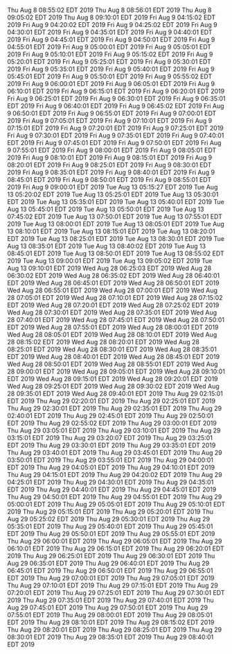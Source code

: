 
Thu Aug 8 08:55:02 EDT 2019
Thu Aug 8 08:56:01 EDT 2019
Thu Aug 8 09:05:02 EDT 2019
Thu Aug 8 09:10:01 EDT 2019
Fri Aug 9 04:15:02 EDT 2019
Fri Aug 9 04:20:02 EDT 2019
Fri Aug 9 04:25:02 EDT 2019
Fri Aug 9 04:30:01 EDT 2019
Fri Aug 9 04:35:01 EDT 2019
Fri Aug 9 04:40:01 EDT 2019
Fri Aug 9 04:45:01 EDT 2019
Fri Aug 9 04:50:01 EDT 2019
Fri Aug 9 04:55:01 EDT 2019
Fri Aug 9 05:00:01 EDT 2019
Fri Aug 9 05:05:01 EDT 2019
Fri Aug 9 05:10:01 EDT 2019
Fri Aug 9 05:15:02 EDT 2019
Fri Aug 9 05:20:01 EDT 2019
Fri Aug 9 05:25:01 EDT 2019
Fri Aug 9 05:30:01 EDT 2019
Fri Aug 9 05:35:01 EDT 2019
Fri Aug 9 05:40:01 EDT 2019
Fri Aug 9 05:45:01 EDT 2019
Fri Aug 9 05:50:01 EDT 2019
Fri Aug 9 05:55:02 EDT 2019
Fri Aug 9 06:00:01 EDT 2019
Fri Aug 9 06:05:01 EDT 2019
Fri Aug 9 06:10:01 EDT 2019
Fri Aug 9 06:15:01 EDT 2019
Fri Aug 9 06:20:01 EDT 2019
Fri Aug 9 06:25:01 EDT 2019
Fri Aug 9 06:30:01 EDT 2019
Fri Aug 9 06:35:01 EDT 2019
Fri Aug 9 06:40:01 EDT 2019
Fri Aug 9 06:45:02 EDT 2019
Fri Aug 9 06:50:01 EDT 2019
Fri Aug 9 06:55:01 EDT 2019
Fri Aug 9 07:00:01 EDT 2019
Fri Aug 9 07:05:01 EDT 2019
Fri Aug 9 07:10:01 EDT 2019
Fri Aug 9 07:15:01 EDT 2019
Fri Aug 9 07:20:01 EDT 2019
Fri Aug 9 07:25:01 EDT 2019
Fri Aug 9 07:30:01 EDT 2019
Fri Aug 9 07:35:01 EDT 2019
Fri Aug 9 07:40:01 EDT 2019
Fri Aug 9 07:45:01 EDT 2019
Fri Aug 9 07:50:01 EDT 2019
Fri Aug 9 07:55:01 EDT 2019
Fri Aug 9 08:00:01 EDT 2019
Fri Aug 9 08:05:01 EDT 2019
Fri Aug 9 08:10:01 EDT 2019
Fri Aug 9 08:15:01 EDT 2019
Fri Aug 9 08:20:01 EDT 2019
Fri Aug 9 08:25:01 EDT 2019
Fri Aug 9 08:30:01 EDT 2019
Fri Aug 9 08:35:01 EDT 2019
Fri Aug 9 08:40:01 EDT 2019
Fri Aug 9 08:45:01 EDT 2019
Fri Aug 9 08:50:01 EDT 2019
Fri Aug 9 08:55:01 EDT 2019
Fri Aug 9 09:00:01 EDT 2019
Tue Aug 13 05:15:27 EDT 2019
Tue Aug 13 05:20:02 EDT 2019
Tue Aug 13 05:25:01 EDT 2019
Tue Aug 13 05:30:01 EDT 2019
Tue Aug 13 05:35:01 EDT 2019
Tue Aug 13 05:40:01 EDT 2019
Tue Aug 13 05:45:01 EDT 2019
Tue Aug 13 05:50:01 EDT 2019
Tue Aug 13 07:45:02 EDT 2019
Tue Aug 13 07:50:01 EDT 2019
Tue Aug 13 07:55:01 EDT 2019
Tue Aug 13 08:00:01 EDT 2019
Tue Aug 13 08:05:01 EDT 2019
Tue Aug 13 08:10:01 EDT 2019
Tue Aug 13 08:15:01 EDT 2019
Tue Aug 13 08:20:01 EDT 2019
Tue Aug 13 08:25:01 EDT 2019
Tue Aug 13 08:30:01 EDT 2019
Tue Aug 13 08:35:01 EDT 2019
Tue Aug 13 08:40:02 EDT 2019
Tue Aug 13 08:45:01 EDT 2019
Tue Aug 13 08:50:01 EDT 2019
Tue Aug 13 08:55:02 EDT 2019
Tue Aug 13 09:00:01 EDT 2019
Tue Aug 13 09:05:02 EDT 2019
Tue Aug 13 09:10:01 EDT 2019
Wed Aug 28 06:25:03 EDT 2019
Wed Aug 28 06:30:02 EDT 2019
Wed Aug 28 06:35:02 EDT 2019
Wed Aug 28 06:40:01 EDT 2019
Wed Aug 28 06:45:01 EDT 2019
Wed Aug 28 06:50:01 EDT 2019
Wed Aug 28 06:55:01 EDT 2019
Wed Aug 28 07:00:01 EDT 2019
Wed Aug 28 07:05:01 EDT 2019
Wed Aug 28 07:10:01 EDT 2019
Wed Aug 28 07:15:02 EDT 2019
Wed Aug 28 07:20:01 EDT 2019
Wed Aug 28 07:25:02 EDT 2019
Wed Aug 28 07:30:01 EDT 2019
Wed Aug 28 07:35:01 EDT 2019
Wed Aug 28 07:40:01 EDT 2019
Wed Aug 28 07:45:01 EDT 2019
Wed Aug 28 07:50:01 EDT 2019
Wed Aug 28 07:55:01 EDT 2019
Wed Aug 28 08:00:01 EDT 2019
Wed Aug 28 08:05:01 EDT 2019
Wed Aug 28 08:10:01 EDT 2019
Wed Aug 28 08:15:02 EDT 2019
Wed Aug 28 08:20:01 EDT 2019
Wed Aug 28 08:25:01 EDT 2019
Wed Aug 28 08:30:01 EDT 2019
Wed Aug 28 08:35:01 EDT 2019
Wed Aug 28 08:40:01 EDT 2019
Wed Aug 28 08:45:01 EDT 2019
Wed Aug 28 08:50:01 EDT 2019
Wed Aug 28 08:55:01 EDT 2019
Wed Aug 28 09:00:01 EDT 2019
Wed Aug 28 09:05:01 EDT 2019
Wed Aug 28 09:10:01 EDT 2019
Wed Aug 28 09:15:01 EDT 2019
Wed Aug 28 09:20:01 EDT 2019
Wed Aug 28 09:25:01 EDT 2019
Wed Aug 28 09:30:02 EDT 2019
Wed Aug 28 09:35:01 EDT 2019
Wed Aug 28 09:40:01 EDT 2019
Thu Aug 29 02:15:01 EDT 2019
Thu Aug 29 02:20:01 EDT 2019
Thu Aug 29 02:25:01 EDT 2019
Thu Aug 29 02:30:01 EDT 2019
Thu Aug 29 02:35:01 EDT 2019
Thu Aug 29 02:40:01 EDT 2019
Thu Aug 29 02:45:01 EDT 2019
Thu Aug 29 02:50:01 EDT 2019
Thu Aug 29 02:55:02 EDT 2019
Thu Aug 29 03:00:01 EDT 2019
Thu Aug 29 03:05:01 EDT 2019
Thu Aug 29 03:10:01 EDT 2019
Thu Aug 29 03:15:01 EDT 2019
Thu Aug 29 03:20:07 EDT 2019
Thu Aug 29 03:25:01 EDT 2019
Thu Aug 29 03:30:01 EDT 2019
Thu Aug 29 03:35:01 EDT 2019
Thu Aug 29 03:40:01 EDT 2019
Thu Aug 29 03:45:01 EDT 2019
Thu Aug 29 03:50:01 EDT 2019
Thu Aug 29 03:55:01 EDT 2019
Thu Aug 29 04:00:01 EDT 2019
Thu Aug 29 04:05:01 EDT 2019
Thu Aug 29 04:10:01 EDT 2019
Thu Aug 29 04:15:01 EDT 2019
Thu Aug 29 04:20:02 EDT 2019
Thu Aug 29 04:25:01 EDT 2019
Thu Aug 29 04:30:01 EDT 2019
Thu Aug 29 04:35:01 EDT 2019
Thu Aug 29 04:40:01 EDT 2019
Thu Aug 29 04:45:01 EDT 2019
Thu Aug 29 04:50:01 EDT 2019
Thu Aug 29 04:55:01 EDT 2019
Thu Aug 29 05:00:01 EDT 2019
Thu Aug 29 05:05:01 EDT 2019
Thu Aug 29 05:10:01 EDT 2019
Thu Aug 29 05:15:01 EDT 2019
Thu Aug 29 05:20:01 EDT 2019
Thu Aug 29 05:25:02 EDT 2019
Thu Aug 29 05:30:01 EDT 2019
Thu Aug 29 05:35:01 EDT 2019
Thu Aug 29 05:40:01 EDT 2019
Thu Aug 29 05:45:01 EDT 2019
Thu Aug 29 05:50:01 EDT 2019
Thu Aug 29 05:55:01 EDT 2019
Thu Aug 29 06:00:01 EDT 2019
Thu Aug 29 06:05:01 EDT 2019
Thu Aug 29 06:10:01 EDT 2019
Thu Aug 29 06:15:01 EDT 2019
Thu Aug 29 06:20:01 EDT 2019
Thu Aug 29 06:25:01 EDT 2019
Thu Aug 29 06:30:01 EDT 2019
Thu Aug 29 06:35:01 EDT 2019
Thu Aug 29 06:40:01 EDT 2019
Thu Aug 29 06:45:01 EDT 2019
Thu Aug 29 06:50:01 EDT 2019
Thu Aug 29 06:55:01 EDT 2019
Thu Aug 29 07:00:01 EDT 2019
Thu Aug 29 07:05:01 EDT 2019
Thu Aug 29 07:10:01 EDT 2019
Thu Aug 29 07:15:01 EDT 2019
Thu Aug 29 07:20:01 EDT 2019
Thu Aug 29 07:25:01 EDT 2019
Thu Aug 29 07:30:01 EDT 2019
Thu Aug 29 07:35:01 EDT 2019
Thu Aug 29 07:40:01 EDT 2019
Thu Aug 29 07:45:01 EDT 2019
Thu Aug 29 07:50:01 EDT 2019
Thu Aug 29 07:55:01 EDT 2019
Thu Aug 29 08:00:01 EDT 2019
Thu Aug 29 08:05:01 EDT 2019
Thu Aug 29 08:10:01 EDT 2019
Thu Aug 29 08:15:02 EDT 2019
Thu Aug 29 08:20:01 EDT 2019
Thu Aug 29 08:25:01 EDT 2019
Thu Aug 29 08:30:01 EDT 2019
Thu Aug 29 08:35:01 EDT 2019
Thu Aug 29 08:40:01 EDT 2019
